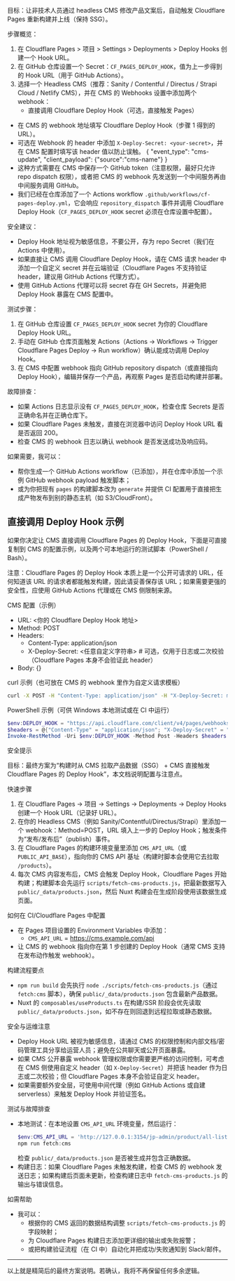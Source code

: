 目标：让非技术人员通过 headless CMS 修改产品文案后，自动触发 Cloudflare Pages 重新构建并上线（保持 SSG）。

步骤概览：

1. 在 Cloudflare Pages > 项目 > Settings > Deployments > Deploy Hooks 创建一个 Hook URL。
2. 在 GitHub 仓库设置一个 Secret：`CF_PAGES_DEPLOY_HOOK`，值为上一步得到的 Hook URL（用于 GitHub Actions）。
3. 选择一个 Headless CMS（推荐：Sanity / Contentful / Directus / Strapi Cloud / Netlify CMS），并在 CMS 的 Webhooks 设置中添加两个 webhook：
    - 直接调用 Cloudflare Deploy Hook（可选，直接触发 Pages）

-   在 CMS 的 webhook 地址填写 Cloudflare Deploy Hook（步骤 1 得到的 URL）。
-   可选在 Webhook 的 header 中添加 `X-Deploy-Secret: <your-secret>`，并在 CMS 配置时填写该 header 值以防止误触。
    {
    "event_type": "cms-update",
    "client_payload": {"source":"cms-name"}
    }
-   这种方式需要在 CMS 中保存一个 GitHub token（注意权限，最好只允许 repo dispatch 权限），或者把 CMS 的 webhook 先发送到一个中间服务再由中间服务调用 GitHub。
-   我们已经在仓库添加了一个 Actions workflow `.github/workflows/cf-pages-deploy.yml`，它会响应 `repository_dispatch` 事件并调用 Cloudflare Deploy Hook（`CF_PAGES_DEPLOY_HOOK` secret 必须在仓库设置中配置）。

安全建议：

-   Deploy Hook 地址视为敏感信息，不要公开，存为 repo Secret（我们在 Actions 中使用）。
-   如果直接让 CMS 调用 Cloudflare Deploy Hook，请在 CMS 请求 header 中添加一个自定义 secret 并在云端验证（Cloudflare Pages 不支持验证 header，建议用 GitHub Actions 代理方式）。
-   使用 GitHub Actions 代理可以将 secret 存在 GH Secrets，并避免把 Deploy Hook 暴露在 CMS 配置中。

测试步骤：

1. 在 GitHub 仓库设置 `CF_PAGES_DEPLOY_HOOK` secret 为你的 Cloudflare Deploy Hook URL。
2. 手动在 GitHub 仓库页面触发 Actions（Actions -> Workflows -> Trigger Cloudflare Pages Deploy -> Run workflow）确认能成功调用 Deploy Hook。
3. 在 CMS 中配置 webhook 指向 GitHub repository dispatch（或直接指向 Deploy Hook），编辑并保存一个产品，再观察 Pages 是否启动构建并部署。

故障排查：

-   如果 Actions 日志显示没有 `CF_PAGES_DEPLOY_HOOK`，检查仓库 Secrets 是否正确命名并在正确仓库下。
-   如果 Cloudflare Pages 未触发，直接在浏览器中访问 Deploy Hook URL 看是否返回 200。
-   检查 CMS 的 webhook 日志以确认 webhook 是否发送成功及响应码。

如果需要，我可以：

-   帮你生成一个 GitHub Actions workflow（已添加），并在仓库中添加一个示例 GitHub webhook payload 触发脚本；
-   或为你把现有 `pages` 的构建脚本改为 `generate` 并提供 CI 配置用于直接把生成产物发布到别的静态主机（如 S3/CloudFront）。

## 直接调用 Deploy Hook 示例

如果你决定让 CMS 直接调用 Cloudflare Pages 的 Deploy Hook，下面是可直接复制到 CMS 的配置示例，以及两个可本地运行的测试脚本（PowerShell / Bash）。

注意：Cloudflare Pages 的 Deploy Hook 本质上是一个公开可请求的 URL，任何知道该 URL 的请求者都能触发构建，因此请妥善保存该 URL；如果需要更强的安全性，应使用 GitHub Actions 代理或在 CMS 侧限制来源。

CMS 配置（示例）

-   URL: <你的 Cloudflare Deploy Hook 地址>
-   Method: POST
-   Headers:
    -   Content-Type: application/json
    -   X-Deploy-Secret: <任意自定义字符串> # 可选，仅用于日志或二次校验（Cloudflare Pages 本身不会验证此 header）
-   Body: {}

curl 示例（也可放在 CMS 的 webhook 里作为自定义请求模板）

```bash
curl -X POST -H "Content-Type: application/json" -H "X-Deploy-Secret: my-secret-value" -d '{}' "https://api.cloudflare.com/client/v4/pages/webhooks/<hook-id>"
```

PowerShell 示例（可供 Windows 本地测试或在 CI 中运行）

```powershell
$env:DEPLOY_HOOK = "https://api.cloudflare.com/client/v4/pages/webhooks/<hook-id>"
$headers = @{"Content-Type" = "application/json"; "X-Deploy-Secret" = "my-secret-value"}
Invoke-RestMethod -Uri $env:DEPLOY_HOOK -Method Post -Headers $headers -Body '{}'
```

安全提示

目标：最终方案为“构建时从 CMS 拉取产品数据（SSG） + CMS 直接触发 Cloudflare Pages 的 Deploy Hook”，本文档说明配置与注意点。

快速步骤

1. 在 Cloudflare Pages → 项目 → Settings → Deployments → Deploy Hooks 创建一个 Hook URL（记录好 URL）。
2. 在你的 Headless CMS（例如 Sanity/Contentful/Directus/Strapi）里添加一个 webhook：Method=POST，URL 填入上一步的 Deploy Hook；触发条件为“发布/发布后”（publish）事件。
3. 在 Cloudflare Pages 的构建环境变量里添加 `CMS_API_URL`（或 `PUBLIC_API_BASE`），指向你的 CMS API 基址（构建时脚本会使用它去拉取 `/products`）。
4. 每次 CMS 内容发布后，CMS 会触发 Deploy Hook，Cloudflare Pages 开始构建；构建脚本会先运行 `scripts/fetch-cms-products.js`，把最新数据写入 `public/_data/products.json`，然后 Nuxt 构建会在生成阶段使用该数据生成页面。

如何在 CI/Cloudflare Pages 中配置

-   在 Pages 项目设置的 Environment Variables 中添加：
    -   `CMS_API_URL` = https://cms.example.com/api
-   让 CMS 的 webhook 指向你在第 1 步创建的 Deploy Hook（通常 CMS 支持在发布动作触发 webhook）。

构建流程要点

-   `npm run build` 会先执行 `node ./scripts/fetch-cms-products.js`（通过 `fetch:cms` 脚本），确保 `public/_data/products.json` 包含最新产品数据。
-   Nuxt 的 `composables/useProducts.ts` 在构建/SSR 阶段会优先读取 `public/_data/products.json`，如不存在则回退到远程拉取或静态数据。

安全与运维注意

-   Deploy Hook URL 被视为敏感信息，请通过 CMS 的权限控制和内部文档/密码管理工具分享给运营人员；避免在公共聊天或公开页面暴露。
-   如果 CMS 公开暴露 webhook 管理权限或你需要更严格的访问控制，可考虑在 CMS 侧使用自定义 header（如 `X-Deploy-Secret`）并把该 header 作为日志或二次校验；但 Cloudflare Pages 本身不会验证自定义 header。
-   如果需要额外安全层，可使用中间代理（例如 GitHub Actions 或自建 serverless）来触发 Deploy Hook 并验证签名。

测试与故障排查

-   本地测试：在本地设置 `CMS_API_URL` 环境变量，然后运行：
    ```powershell
    $env:CMS_API_URL = 'http://127.0.0.1:3154/jp-admin/product/all-list'
    npm run fetch:cms
    ```
    检查 `public/_data/products.json` 是否被生成并包含正确数据。
-   构建日志：如果 Cloudflare Pages 未触发构建，检查 CMS 的 webhook 发送日志；如果构建后页面未更新，检查构建日志中 `fetch-cms-products.js` 的输出与错误信息。

如需帮助

-   我可以：
    -   根据你的 CMS 返回的数据结构调整 `scripts/fetch-cms-products.js` 的字段映射；
    -   为 Cloudflare Pages 构建日志添加更详细的输出或失败报警；
    -   或把构建验证流程（在 CI 中）自动化并把成功/失败通知到 Slack/邮件。

---

以上就是精简后的最终方案说明。若确认，我将不再保留任何多余逻辑。
